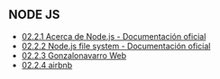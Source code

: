 ## NODE JS
* [02.2.1 Acerca de Node.js - Documentación oficial](https://nodejs.org/es/about/)
* [02.2.2 Node.js file system - Documentación oficial](https://nodejs.org/api/fs.html)
* [02.2.3 Gonzalonavarro Web](https://gonzalonavarro.es/blog/error-500/)
* [02.2.4 airbnb](https://www.reddit.com/r/Ai/broken_link_error_code_500_when_you_reply_to_a/)
